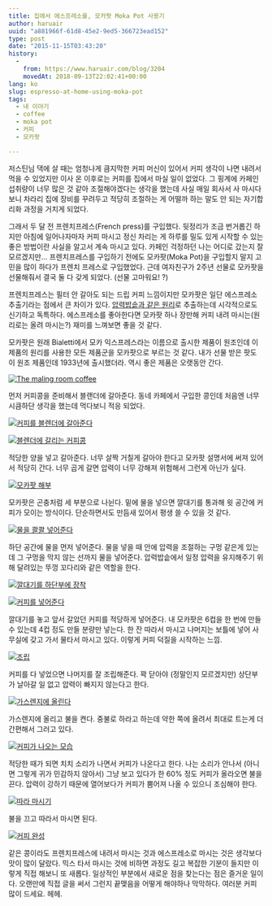 ```yaml
---
title: 집에서 에스프레소를, 모카팟 Moka Pot 사용기
author: haruair
uuid: "a881966f-61d8-45e2-9ed5-366723ead152"
type: post
date: "2015-11-15T03:43:20"
history:
  - 
    from: https://www.haruair.com/blog/3204
    movedAt: 2018-09-13T22:02:41+00:00
lang: ko
slug: espresso-at-home-using-moka-pot
tags:
  - 내 이야기
  - coffee
  - moka pot
  - 커피
  - 모카팟

---
```

저스틴님 댁에 살 때는 엄청나게 큼지막한 커피 머신이 있어서 커피 생각이 나면 내려서 먹을 수 있었지만 이사 온 이후로는 커피를 집에서 마실 일이 없었다. 그 핑계에 카페인 섭취량이 너무 많은 것 같아 조절해야겠다는 생각을 했는데 사실 매일 회사서 사 마시다 보니 차라리 집에 장비를 꾸려두고 적당히 조절하는 게 어떨까 하는 말도 안 되는 자기합리화 과정을 거치게 되었다.

그래서 두 달 전 프렌치프레스(French press)를 구입했다. 뒷정리가 조금 번거롭긴 하지만 아침에 일어나자마자 커피 마시고 정신 차리는 게 하루를 밀도 있게 시작할 수 있는 좋은 방법이란 사실을 알고서 계속 마시고 있다. 카페인 걱정하던 나는 어디로 갔는지 잘 모르겠지만&#8230; 프렌치프레스를 구입하기 전에도 모카팟(Moka Pot)을 구입할지 말지 고민을 많이 하다가 프렌치 프레스로 구입했었다. 근데 여자친구가 2주년 선물로 모카팟을 선물해줘서 결국 둘 다 갖게 되었다. (선물 고마워요! ?)

프렌치프레스는 필터 안 갈아도 되는 드립 커피 느낌이지만 모카팟은 일단 에스프레소 추출기라는 점에서 큰 차이가 있다. [압력밥솥과 같은 원리][1]로 추출하는데 시각적으로도 신기하고 독특하다. 에스프레소를 좋아한다면 모카팟 하나 장만해 커피 내려 마시는(원리로는 올려 마시는?) 재미를 느껴보면 좋을 것 같다.

모카팟은 원래 Bialetti에서 모카 익스프레스라는 이름으로 출시한 제품이 원조인데 이 제품의 원리를 사용한 모든 제품군을 모카팟으로 부르는 것 같다. 내가 선물 받은 팟도 이 원조 제품인데 1933년에 출시했더라. 역시 좋은 제품은 오랫동안 간다.

<a data-flickr-embed="true"  href="https://www.flickr.com/photos/90112078@N08/22401507254/in/datetaken/" title="The maling room coffee"><img src="https://live.staticflickr.com/700/22401507254_f3eb03f797_h.jpg?w=660&#038;ssl=1" alt="The maling room coffee" data-recalc-dims="1" /></a>

먼저 커피콩을 준비해서 블랜더에 갈아준다. 동네 카페에서 구입한 콩인데 처음엔 너무 시큼하단 생각을 했는데 먹다보니 적응 되었다.

<a data-flickr-embed="true"  href="https://www.flickr.com/photos/90112078@N08/22998288306/in/datetaken/" title="커피를 블렌더에 갈아준다"><img src="https://live.staticflickr.com/689/22998288306_971fb91cd5_h.jpg?w=660&#038;ssl=1" alt="커피를 블렌더에 갈아준다" data-recalc-dims="1" /></a>

<a data-flickr-embed="true"  href="https://www.flickr.com/photos/90112078@N08/22401627364/in/datetaken/" title="블렌더에 갈리는 커피콩"><img src="https://live.staticflickr.com/5725/22401627364_081c6a52bd_h.jpg?w=660&#038;ssl=1" alt="블렌더에 갈리는 커피콩" data-recalc-dims="1" /></a>

적당한 양을 넣고 갈아준다. 너무 살짝 거칠게 갈아야 한다고 모카팟 설명서에 써져 있어서 적당히 간다. 너무 곱게 갈면 압력이 너무 강해져 위험해서 그런게 아닌가 싶다.

<a data-flickr-embed="true"  href="https://www.flickr.com/photos/90112078@N08/22401686044/in/datetaken/" title="모카팟 해부"><img src="https://live.staticflickr.com/773/22401686044_ab45e3cd2d_h.jpg?w=660&#038;ssl=1" alt="모카팟 해부" data-recalc-dims="1" /></a>

모카팟은 곤충처럼 세 부분으로 나뉜다. 밑에 물을 넣으면 깔대기를 통과해 윗 공간에 커피가 모이는 방식이다. 단순하면서도 만듬새 있어서 평생 쓸 수 있을 것 같다.

<a data-flickr-embed="true"  href="https://www.flickr.com/photos/90112078@N08/23011010172/in/datetaken/" title="물을 콸콸 넣어준다"><img src="https://live.staticflickr.com/639/23011010172_ca6afcc814_h.jpg?w=660&#038;ssl=1" alt="물을 콸콸 넣어준다" data-recalc-dims="1" /></a>

하단 공간에 물을 먼저 넣어준다. 물을 넣을 때 안에 압력을 조절하는 구멍 같은게 있는데 그 구멍을 막지 않는 선까지 물을 넣어준다. 압력밥솥에서 일정 압력을 유지해주기 위해 달려있는 뚜껑 꼬다리와 같은 역할을 한다.

<a data-flickr-embed="true"  href="https://www.flickr.com/photos/90112078@N08/22606246197/in/datetaken/" title="깔대기를 하단부에 장착"><img src="https://live.staticflickr.com/754/22606246197_c73f257ec4_h.jpg?w=660&#038;ssl=1" alt="깔대기를 하단부에 장착" data-recalc-dims="1" /></a>

<a data-flickr-embed="true"  href="https://www.flickr.com/photos/90112078@N08/22403451163/in/datetaken/" title="커피를 넣어준다"><img src="https://live.staticflickr.com/776/22403451163_ef387566f0_h.jpg?w=660&#038;ssl=1" alt="커피를 넣어준다" data-recalc-dims="1" /></a>

깔대기를 놓고 앞서 갈았던 커피를 적당하게 넣어준다. 내 모카팟은 6컵을 한 번에 만들 수 있는데 4컵 정도 만들 분량만 넣는다. 한 잔 따라서 마시고 나머지는 보틀에 넣어 사무실에 갖고 가서 물타서 마시고 있다. 이렇게 커피 덕질을 시작하는 느낌.

<a data-flickr-embed="true"  href="https://www.flickr.com/photos/90112078@N08/22632450109/in/datetaken/" title="조립"><img src="https://live.staticflickr.com/593/22632450109_b8b751529c_h.jpg?w=660&#038;ssl=1" alt="조립" data-recalc-dims="1" /></a>

커피를 다 넣었으면 나머지를 잘 조립해준다. 꽉 닫아야 (정말인지 모르겠지만) 상단부가 날아갈 일 없고 압력이 빠지지 않는다고 한다.

<a data-flickr-embed="true"  href="https://www.flickr.com/photos/90112078@N08/22403555113/in/datetaken/" title="가스렌지에 올린다"><img src="https://live.staticflickr.com/593/22403555113_9febddfe54_h.jpg?w=660&#038;ssl=1" alt="가스렌지에 올린다" data-recalc-dims="1" /></a>

가스렌지에 올리고 불을 켠다. 중불로 하라고 하는데 약한 쪽에 올려서 최대로 트는게 더 간편해서 그러고 있다.

<a data-flickr-embed="true"  href="https://www.flickr.com/photos/90112078@N08/23024789925/in/datetaken/" title="커피가 나오는 모습"><img src="https://live.staticflickr.com/622/23024789925_ba4e356394_h.jpg?w=660&#038;ssl=1" alt="커피가 나오는 모습" data-recalc-dims="1" /></a>

적당한 때가 되면 치치 소리가 나면서 커피가 나온다고 한다. 나는 소리가 안나서 (아니면 그렇게 귀가 민감하지 않아서) 그냥 보고 있다가 한 60% 정도 커피가 올라오면 불을 끈다. 압력이 강하기 때문에 열어보다가 커피가 뿜어져 나올 수 있으니 조심해야 한다.

<a data-flickr-embed="true"  href="https://www.flickr.com/photos/90112078@N08/22403650743/in/datetaken/" title="따라 마시기"><img src="https://live.staticflickr.com/667/22403650743_205d890fed_h.jpg?w=660&#038;ssl=1" alt="따라 마시기" data-recalc-dims="1" /></a>

불을 끄고 따라서 마시면 된다.

<a data-flickr-embed="true"  href="https://www.flickr.com/photos/90112078@N08/22632655349/in/datetaken/" title="커피 완성"><img src="https://live.staticflickr.com/637/22632655349_63e0490d43_h.jpg?w=660&#038;ssl=1" alt="커피 완성" data-recalc-dims="1" /></a>

같은 콩이라도 프렌치프레스에 내려서 마시는 것과 에스프레소로 마시는 것은 생각보다 맛이 많이 달랐다. 믹스 타서 마시는 것에 비하면 과정도 길고 복잡한 기분이 들지만 이렇게 직접 해보니 또 새롭다. 일상적인 부분에서 새로운 점을 찾는다는 점은 즐거운 일이다. 오랜만에 직접 글을 써서 그런지 끝맺음을 어떻게 해야하나 막막하다. 여러분 커피 많이 드세요. 헤헤.

 [1]: https://en.wikipedia.org/wiki/File:Moka_Animation.gif